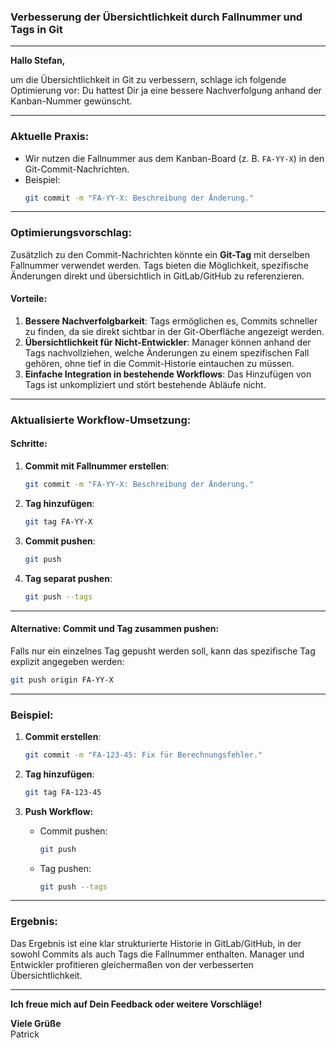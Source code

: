 
### Verbesserung der Übersichtlichkeit durch Fallnummer und Tags in Git

---

**Hallo Stefan,**

um die Übersichtlichkeit in Git zu verbessern, schlage ich folgende Optimierung vor: Du hattest Dir ja eine bessere Nachverfolgung anhand der Kanban-Nummer gewünscht.

---

### Aktuelle Praxis:
- Wir nutzen die Fallnummer aus dem Kanban-Board (z. B. `FA-YY-X`) in den Git-Commit-Nachrichten.
- Beispiel:  
  ```bash
  git commit -m "FA-YY-X: Beschreibung der Änderung."
  ```

---

### Optimierungsvorschlag:
Zusätzlich zu den Commit-Nachrichten könnte ein **Git-Tag** mit derselben Fallnummer verwendet werden. Tags bieten die Möglichkeit, spezifische Änderungen direkt und übersichtlich in GitLab/GitHub zu referenzieren.

#### Vorteile:
1. **Bessere Nachverfolgbarkeit**: Tags ermöglichen es, Commits schneller zu finden, da sie direkt sichtbar in der Git-Oberfläche angezeigt werden.
2. **Übersichtlichkeit für Nicht-Entwickler**: Manager können anhand der Tags nachvollziehen, welche Änderungen zu einem spezifischen Fall gehören, ohne tief in die Commit-Historie eintauchen zu müssen.
3. **Einfache Integration in bestehende Workflows**: Das Hinzufügen von Tags ist unkompliziert und stört bestehende Abläufe nicht.

---

### Aktualisierte Workflow-Umsetzung:

#### Schritte:
1. **Commit mit Fallnummer erstellen**:
   ```bash
   git commit -m "FA-YY-X: Beschreibung der Änderung."
   ```

2. **Tag hinzufügen**:
   ```bash
   git tag FA-YY-X
   ```

3. **Commit pushen**:
   ```bash
   git push
   ```

4. **Tag separat pushen**:
   ```bash
   git push --tags
   ```

---

#### Alternative: Commit und Tag zusammen pushen:
Falls nur ein einzelnes Tag gepusht werden soll, kann das spezifische Tag explizit angegeben werden:
   ```bash
   git push origin FA-YY-X
   ```

---

### Beispiel:
1. **Commit erstellen**:
   ```bash
   git commit -m "FA-123-45: Fix für Berechnungsfehler."
   ```

2. **Tag hinzufügen**:
   ```bash
   git tag FA-123-45
   ```

3. **Push Workflow:**
   - Commit pushen:
     ```bash
     git push
     ```
   - Tag pushen:
     ```bash
     git push --tags
     ```

---

### Ergebnis:
Das Ergebnis ist eine klar strukturierte Historie in GitLab/GitHub, in der sowohl Commits als auch Tags die Fallnummer enthalten. Manager und Entwickler profitieren gleichermaßen von der verbesserten Übersichtlichkeit.

---

**Ich freue mich auf Dein Feedback oder weitere Vorschläge!**

**Viele Grüße**  
Patrick
